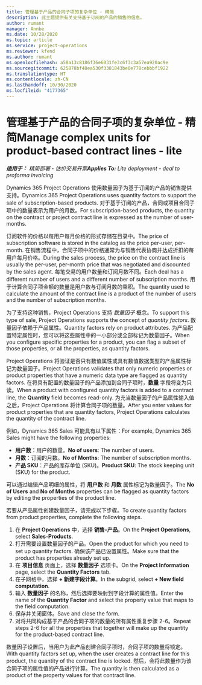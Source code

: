 ```yaml
---
title: 管理基于产品的合同子项的复杂单位 - 精简
description: 此主题提供有关支持基于订阅的产品的销售的信息。
author: rumant
manager: Annbe
ms.date: 10/28/2020
ms.topic: article
ms.service: project-operations
ms.reviewer: kfend
ms.author: rumant
ms.openlocfilehash: a58a13c8186f36e6031fe3c6f3c3a57ea920ac9e
ms.sourcegitcommit: 625878bf48ea530f3381843be0e778cebbbf1922
ms.translationtype: HT
ms.contentlocale: zh-CN
ms.lasthandoff: 10/30/2020
ms.locfileid: "4177365"
---
```

# <a name="manage-complex-units-for-product-based-contract-lines---lite"></a><span data-ttu-id="2cd34-103">管理基于产品的合同子项的复杂单位 - 精简</span><span class="sxs-lookup"><span data-stu-id="2cd34-103">Manage complex units for product-based contract lines - lite</span></span>

<span data-ttu-id="2cd34-104">_**适用于：** 精简部署 - 估价交易开票_</span><span class="sxs-lookup"><span data-stu-id="2cd34-104">_**Applies To:** Lite deployment - deal to proforma invoicing_</span></span>

<span data-ttu-id="2cd34-105">Dynamics 365 Project Operations 使用数量因子为基于订阅的产品的销售提供支持。</span><span class="sxs-lookup"><span data-stu-id="2cd34-105">Dynamics 365 Project Operations uses quantity factors to support the sale of subscription-based products.</span></span> <span data-ttu-id="2cd34-106">对于基于订阅的产品，合同或项目合同子项中的数量表示为用户的月数。</span><span class="sxs-lookup"><span data-stu-id="2cd34-106">For subscription-based products, the quantity on the contract or project contract line is expressed as the number of user-months.</span></span>

<span data-ttu-id="2cd34-107">订阅软件的价格以每用户每月价格的形式存储在目录中。</span><span class="sxs-lookup"><span data-stu-id="2cd34-107">The price of subscription software is stored in the catalog as the price per-user, per-month.</span></span> <span data-ttu-id="2cd34-108">在销售流程中，合同子项中的价格通常为与销售代表协商并达成折扣的每用户每月价格。</span><span class="sxs-lookup"><span data-stu-id="2cd34-108">During the sales process, the price on the contract line is usually the per-user, per-month price that was negotiated and discounted by the sales agent.</span></span> <span data-ttu-id="2cd34-109">每笔交易的用户数量和订阅月数不同。</span><span class="sxs-lookup"><span data-stu-id="2cd34-109">Each deal has a different number of users and a different number of subscription months.</span></span> <span data-ttu-id="2cd34-110">用于计算合同子项金额的数量是用户数与订阅月数的乘积。</span><span class="sxs-lookup"><span data-stu-id="2cd34-110">The quantity used to calculate the amount of the contract line is a product of the number of users and the number of subscription months.</span></span>

<span data-ttu-id="2cd34-111">为了支持这种销售，Project Operations 支持 *数量因子* 概念。</span><span class="sxs-lookup"><span data-stu-id="2cd34-111">To support this type of sale, Project Operations supports the concept of *quantity factors*.</span></span> <span data-ttu-id="2cd34-112">数量因子依赖于产品属性。</span><span class="sxs-lookup"><span data-stu-id="2cd34-112">Quantity factors rely on product attributes.</span></span> <span data-ttu-id="2cd34-113">为产品配置特定属性时，您可以将这些属性中的一小部分或全部标记为数量因子。</span><span class="sxs-lookup"><span data-stu-id="2cd34-113">When you configure specific properties for a product, you can flag a subset of those properties, or all the properties, as quantity factors.</span></span>

<span data-ttu-id="2cd34-114">Project Operations 将验证是否只有数值属性或具有数值数据类型的产品属性标记为数量因子。</span><span class="sxs-lookup"><span data-stu-id="2cd34-114">Project Operations validates that only numeric properties or product properties that have a numeric data type are flagged as quantity factors.</span></span> <span data-ttu-id="2cd34-115">在将具有配置的数量因子的产品添加到合同子项时，**数量** 字段将变为只读。</span><span class="sxs-lookup"><span data-stu-id="2cd34-115">When a product with configured quantity factors is added to a contract line, the **Quantity** field  becomes read-only.</span></span> <span data-ttu-id="2cd34-116">为充当数量因子的产品属性输入值之后，Project Operations 将计算合同子项的数量。</span><span class="sxs-lookup"><span data-stu-id="2cd34-116">After you enter values for product properties that are quantity factors, Project Operations calculates the quantity of the contract line.</span></span>

<span data-ttu-id="2cd34-117">例如，Dynamics 365 Sales 可能具有以下属性：</span><span class="sxs-lookup"><span data-stu-id="2cd34-117">For example, Dynamics 365 Sales might have the following properties:</span></span>

- <span data-ttu-id="2cd34-118">**用户数**：用户的数量。</span><span class="sxs-lookup"><span data-stu-id="2cd34-118">**No of users**: The number of users.</span></span>
- <span data-ttu-id="2cd34-119">**月数**：订阅的月数。</span><span class="sxs-lookup"><span data-stu-id="2cd34-119">**No of Months**: The number of subscription months.</span></span>
- <span data-ttu-id="2cd34-120">**产品 SKU**：产品的库存单位 (SKU)。</span><span class="sxs-lookup"><span data-stu-id="2cd34-120">**Product SKU**: The stock keeping unit (SKU) for the product.</span></span>

<span data-ttu-id="2cd34-121">可以通过编辑产品明细的属性，将 **用户数** 和 **月数** 属性标记为数量因子。</span><span class="sxs-lookup"><span data-stu-id="2cd34-121">The **No of Users** and **No of Months** properties can be flagged as quantity factors by editing the properties of the product line.</span></span>

<span data-ttu-id="2cd34-122">若要从产品属性创建数量因子，请完成以下步骤。</span><span class="sxs-lookup"><span data-stu-id="2cd34-122">To create quantity factors from product properties, complete the following steps.</span></span>

1. <span data-ttu-id="2cd34-123">在 **Project Operations** 中，选择 **销售-产品**。</span><span class="sxs-lookup"><span data-stu-id="2cd34-123">On the **Project Operations**, select **Sales-Products**.</span></span>
2. <span data-ttu-id="2cd34-124">打开需要设置数量因子的产品。</span><span class="sxs-lookup"><span data-stu-id="2cd34-124">Open the product for which you need to set up quantity factors.</span></span> <span data-ttu-id="2cd34-125">确保该产品已设置属性。</span><span class="sxs-lookup"><span data-stu-id="2cd34-125">Make sure that the product has properties already set up.</span></span>
3. <span data-ttu-id="2cd34-126">在 **项目信息** 页面上，选择 **数量因子** 选项卡。</span><span class="sxs-lookup"><span data-stu-id="2cd34-126">On the **Project Information** page, select the **Quantity Factors** tab.</span></span>
4. <span data-ttu-id="2cd34-127">在子网格中，选择 **+ 新建字段计算**。</span><span class="sxs-lookup"><span data-stu-id="2cd34-127">In the subgrid, select **+ New field computation**.</span></span>
5. <span data-ttu-id="2cd34-128">输入 **数量因子** 的名称，然后选择要映射到字段计算的属性值。</span><span class="sxs-lookup"><span data-stu-id="2cd34-128">Enter the name of the **Quantity Factor** and select the property value that maps to the field computation.</span></span>
6. <span data-ttu-id="2cd34-129">保存并关闭窗体。</span><span class="sxs-lookup"><span data-stu-id="2cd34-129">Save and close the form.</span></span>
7. <span data-ttu-id="2cd34-130">对将共同构成基于产品的合同子项的数量的所有属性重复步骤 2-6。</span><span class="sxs-lookup"><span data-stu-id="2cd34-130">Repeat steps 2-6 for all the properties that together will make up the quantity for the product-based contract line.</span></span>

<span data-ttu-id="2cd34-131">数量因子设置后，当用户为此产品创建合同子项时，合同子项的数量将锁定。</span><span class="sxs-lookup"><span data-stu-id="2cd34-131">With quantity factors set up, when the user creates a contract line for this product, the quantity of the contract line is locked.</span></span> <span data-ttu-id="2cd34-132">然后，会将此数量作为该合同子项的属性值的产品进行计算。</span><span class="sxs-lookup"><span data-stu-id="2cd34-132">The quantity is then calculated as a product of the property values for that contract line.</span></span>
